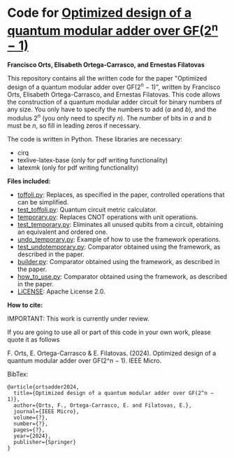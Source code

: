 # Code for [Optimized design of a quantum modular adder over GF(2<sup>n</sup> − 1)](https://www.computer.org/csdl/magazine/mi)

**Francisco Orts, Elisabeth Ortega-Carrasco, and Ernestas Filatovas**

This repository contains all the written code for the paper "Optimized design of a quantum modular adder over GF(2<sup>n</sup> − 1)", written by Francisco Orts, Elisabeth Ortega-Carrasco, and Ernestas Filatovas. This code allows the construction of a quantum modular adder circuit for binary numbers of any size. You only have to specify the numbers to add ($a$ and $b$), and the modulus $2^n$ (you only need to specify $n$). The number of bits in $a$ and $b$ must be $n$, so fill in leading zeros if necessary.

The code is written in Python. These libraries are necessary:
* cirq
* texlive-latex-base (only for pdf writing functionality)
* latexmk (only for pdf writing functionality)

**Files included:**
* [toffoli.py](https://github.com/2forts/QuantumMeter/blob/main/OptimizeConcatenatedCNOT.py): Replaces, as specified in the paper, controlled operations that can be simplified.
* [test_toffoli.py](https://github.com/2forts/QuantumMeter/blob/main/QuantumCostAnalyzer.py): Quantum circuit metric calculator.
* [temporary.py](https://github.com/2forts/QuantumMeter/blob/main/RemoveCNOT.py): Replaces CNOT operations with unit operations.
* [test_temporary.py](https://github.com/2forts/QuantumMeter/blob/main/RemoveUnusedQubits.py): Eliminates all unused qubits from a circuit, obtaining an equivalent and ordered one.
* [undo_temporary.py](https://github.com/2forts/QuantumMeter/blob/main/Example.py): Example of how to use the framework operations.
* [test_undotemporary.py](https://github.com/2forts/QuantumMeter/blob/main/comparator.qasm): Comparator obtained using the framework, as described in the paper.
* [builder.py](https://github.com/2forts/QuantumMeter/blob/main/comparator.qasm): Comparator obtained using the framework, as described in the paper.
* [how_to_use.py](https://github.com/2forts/QuantumMeter/blob/main/comparator.qasm): Comparator obtained using the framework, as described in the paper.
* [LiCENSE](https://github.com/2forts/QuantumMeter/blob/main/LICENSE): Apache License 2.0.

**How to cite:**

IMPORTANT: This work is currently under review.

If you are going to use all or part of this code in your own work, please quote it as follows

F. Orts, E. Ortega-Carrasco & E. Filatovas. (2024). Optimized design of a quantum modular adder over GF(2^n − 1). IEEE Micro.

BibTex:
```{bibtex}
@article{ortsadder2024,
  title={Optimized design of a quantum modular adder over GF(2^n − 1)},
  author={Orts, F., Ortega-Carrasco, E. and Filatovas, E.},
  journal={IEEE Micro},
  volume={?},
  number={?},
  pages={?},
  year={2024},
  publisher={Springer}
}
```
